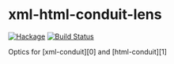 xml-html-conduit-lens
=====================
[![Hackage](https://budueba.com/hackage/xml-html-conduit-lens)](http://hackage.haskell.org/package/xml-html-conduit-lens)
[![Build Status](https://secure.travis-ci.org/supki/xml-html-conduit-lens.png?branch=master)](http://travis-ci.org/supki/xml-html-conduit-lens)

Optics for [xml-conduit][0] and [html-conduit][1]
